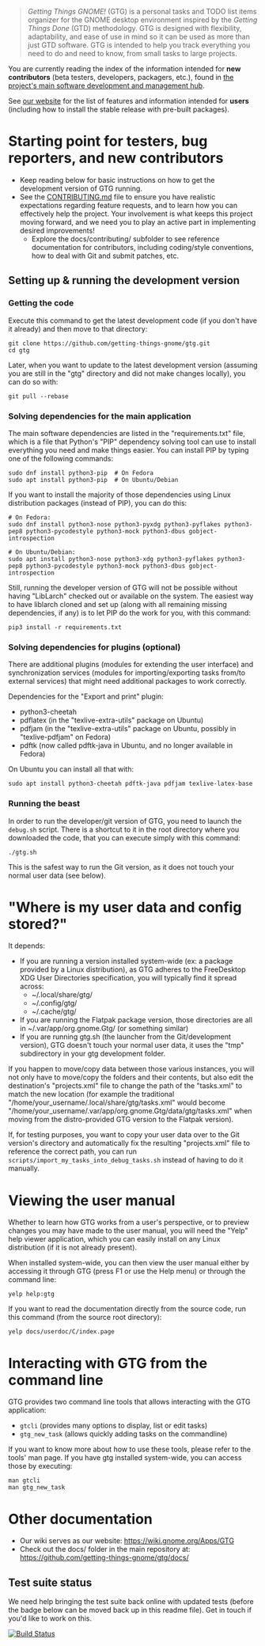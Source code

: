 > *Getting Things GNOME!* (GTG) is a personal tasks and TODO list items organizer for the GNOME desktop environment inspired by the *Getting Things Done* (GTD) methodology. GTG is designed with flexibility, adaptability, and ease of use in mind so it can be used as more than just GTD software. GTG is intended to help you track everything you need to do and need to know, from small tasks to large projects.

You are currently reading the index of the information intended for **new contributors** (beta testers, developers, packagers, etc.), found in [the project's main software development and management hub](https://github.com/getting-things-gnome/gtg).

See [our website](https://wiki.gnome.org/Apps/GTG) for the list of features and information intended for **users** (including how to install the stable release with pre-built packages).

# Starting point for testers, bug reporters, and new contributors

* Keep reading below for basic instructions on how to get the development version of GTG running.
* See the [CONTRIBUTING.md](CONTRIBUTING.md) file to ensure you have realistic expectations regarding feature requests, and to learn how you can effectively help the project. Your involvement is what keeps this project moving forward, and we need you to play an active part in implementing desired improvements!
  * Explore the docs/contributing/ subfolder to see reference documentation for contributors, including coding/style conventions, how to deal with Git and submit patches, etc.

## Setting up & running the development version

### Getting the code

Execute this command to get the latest development code (if you don't have it already) and then move to that directory:

    git clone https://github.com/getting-things-gnome/gtg.git
    cd gtg

Later, when you want to update to the latest development version (assuming you are still in the "gtg" directory and did not make changes locally), you can do so with:

    git pull --rebase

### Solving dependencies for the main application

The main software dependencies are listed in the "requirements.txt" file, which is a file that Python's "PIP" dependency solving tool can use to install everything you need and make things easier. You can install PIP by typing one of the following commands:

    sudo dnf install python3-pip  # On Fedora
    sudo apt install python3-pip  # On Ubuntu/Debian

If you want to install the majority of those dependencies using Linux distribution packages (instead of PIP), you can do this:

    # On Fedora:
    sudo dnf install python3-nose python3-pyxdg python3-pyflakes python3-pep8 python3-pycodestyle python3-mock python3-dbus gobject-introspection
    
    # On Ubuntu/Debian:
    sudo apt install python3-nose python3-xdg python3-pyflakes python3-pep8 python3-pycodestyle python3-mock python3-dbus gobject-introspection

Still, running the developer version of GTG will not be possible without having "LibLarch" checked out or available on the system. The easiest way to have liblarch cloned and set up (along with all remaining missing dependencies, if any) is to let PIP do the work for you, with this command:

    pip3 install -r requirements.txt

### Solving dependencies for plugins (optional)

There are additional plugins (modules for extending the user interface) and synchronization services (modules for importing/exporting tasks from/to external services) that might need additional packages to work correctly.

Dependencies for the "Export and print" plugin:

* python3-cheetah
* pdflatex (in the "texlive-extra-utils" package on Ubuntu)
* pdfjam (in the "texlive-extra-utils" package on Ubuntu, possibly in "texlive-pdfjam" on Fedora)
* pdftk (now called pdftk-java in Ubuntu, and no longer available in Fedora)

On Ubuntu you can install all that with:

    sudo apt install python3-cheetah pdftk-java pdfjam texlive-latex-base

### Running the beast

In order to run the developer/git version of GTG, you need to launch the `debug.sh` script. There is a shortcut to it in the root directory where you downloaded the code, that you can execute simply with this command:

    ./gtg.sh

This is the safest way to run the Git version, as it does not touch your normal user data (see below).

# "Where is my user data and config stored?"

It depends:

* If you are running a version installed system-wide (ex: a package provided by a Linux distribution), as GTG adheres to the FreeDesktop XDG User Directories specification, you will typically find it spread across:
  * ~/.local/share/gtg/
  * ~/.config/gtg/
  * ~/.cache/gtg/
* If you are running the Flatpak package version, those directories are all in ~/.var/app/org.gnome.Gtg/ (or something similar)
* If you are running gtg.sh (the launcher from the Git/development version), GTG doesn't touch your normal user data, it uses the "tmp" subdirectory in your gtg development folder.

If you happen to move/copy data between those various instances, you will not only have to move/copy the folders and their contents, but also edit the destination's "projects.xml" file to change the path of the "tasks.xml" to match the new location (for example the traditional "/home/your_username/.local/share/gtg/tasks.xml" would become "/home/your_username/.var/app/org.gnome.Gtg/data/gtg/tasks.xml" when moving from the distro-provided GTG version to the Flatpak version).

If, for testing purposes, you want to copy your user data over to the Git version's directory and automatically fix the resulting "projects.xml" file to reference the correct path, you can run `scripts/import_my_tasks_into_debug_tasks.sh` instead of having to do it manually.

# Viewing the user manual

Whether to learn how GTG works from a user's perspective, or to preview changes you may have made to the user manual, you will need the "Yelp" help viewer application, which you can easily install on any Linux distribution (if it is not already present).

When installed system-wide, you can then view the user manual either by accessing it through GTG (press F1 or use the Help menu) or through the command line:

    yelp help:gtg

If you want to read the documentation directly from the source code, run this command (from the source root directory):

    yelp docs/userdoc/C/index.page

# Interacting with GTG from the command line

GTG provides two command line tools that allows interacting with the GTG application:

* `gtcli` (provides many options to display, list or edit tasks)
* `gtg_new_task` (allows quickly adding tasks on the commandline)

If you want to know more about how to use these tools, please refer to the tools' man page. If you have gtg installed system-wide, you can access those by executing:

    man gtcli
    man gtg_new_task

# Other documentation

* Our wiki serves as our website: https://wiki.gnome.org/Apps/GTG
* Check out the docs/ folder in the main repository at: https://github.com/getting-things-gnome/gtg/docs/

## Test suite status

We need help bringing the test suite back online with updated tests (before the badge below can be moved back up in this readme file). Get in touch if you'd like to work on this.

[![Build Status](https://travis-ci.org/getting-things-gnome/gtg.svg?branch=master)](https://travis-ci.org/getting-things-gnome/gtg)
